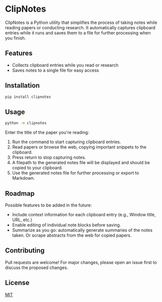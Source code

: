 # ClipNotes

ClipNotes is a Python utility that simplifies the process of taking notes while reading papers or conducting research. It automatically captures clipboard entries while it runs and saves them to a file for further processing when you finish.

## Features

- Collects clipboard entries while you read or research
- Saves notes to a single file for easy access

## Installation
```bash
pip install clipnotes
```

## Usage
    
```bash
python -m clipnotes
```
Enter the title of the paper you're reading:

1. Run the command to start capturing clipboard entries.
2. Read papers or browse the web, copying important snippets to the clipboard.
3. Press return to stop capturing notes.
4. A filepath to the generated notes file will be displayed and should be copied to your clipboard.
5. Use the generated notes file for further processing or export to Markdown.

## Roadmap
Possible features to be added in the future:
- Include context information for each clipboard entry (e.g., Window title, URL, etc.)
- Enable editing of individual note blocks before saving.
- Summarize as you go: automatically generate summaries of the notes taken. Or scrape abstracts from the web for copied papers.

## Contributing

Pull requests are welcome! For major changes, please open an issue first to discuss the proposed changes.

## License

[MIT](https://choosealicense.com/licenses/mit/)

